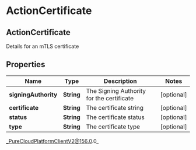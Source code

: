 # ActionCertificate

## ActionCertificate
Details for an mTLS certificate

## Properties

|Name | Type | Description | Notes|
|------------ | ------------- | ------------- | -------------|
| **signingAuthority** | **String** | The Signing Authority for the certificate | [optional] |
| **certificate** | **String** | The certificate string | [optional] |
| **status** | **String** | The certificate status | [optional] |
| **type** | **String** | The certificate type | [optional] |



_PureCloudPlatformClientV2@156.0.0_
